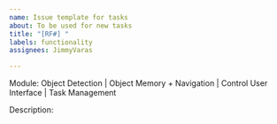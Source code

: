 ```yaml
---
name: Issue template for tasks
about: To be used for new tasks
title: "[RF#] "
labels: functionality
assignees: JimmyVaras

---
```


Module: Object Detection | Object Memory + Navigation | Control User Interface | Task Management

Description:
